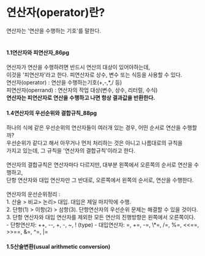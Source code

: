 <h1>연산자(operator)란?</h1>
연산자는 '연산을 수행하는 기호'를 말한다. <br>
<br>
<h4>1.1연산자와 피연산자_86pg</h4>
연산자가 연산을 수행하려면 반드시 연산의 대상이 있어야하는데,<br>
이것을 '피연산자'라고 한다. 피연산자로 상수, 변수 또는 식등을 사용할 수 있다.<br>
연산자(operator) : 연산을 수행하는기호(+,-,*,/ 등)<br>
피연산자(operrand) : 연산자의 작업 대상(변수, 상수, 리터럴, 수식)<br>
<b>연산자는 피연산자로 연산을 수행하고 나면 항상 결과값을 반환한다.</b>
<br>
<h4>1.4연산자의 우선순위와 결합규칙_88pg</h4>
하나의 식에 같은 우선순위의 연산자들이 여러개 있는 경우, 어떤 순서로 연산을 수행할까?<br>
우선순위가 같다고 해서 아무거나 먼저 처리하는 것은 아니고 나름대로의 규칙을<br>
가지고 있는데, 그 규칙을 '연산자의 결합규칙'이라고 한다.<br>
<br>
연산자의 결합규칙은 연산자마다 다르지만, 대부분 왼쪽에서 오른쪽의 순서로 연산을 수행하고,<br> 
단항 연산자와 대입 연산자만 그 반대로, 오른쪽에서 왼쪽의 순서로, 연산을 수행한다.<br>
<br>
연산자의 운선순위정리 :<br>
1. 산술 > 비교> 논리> 대입. 대입은 제일 마지막에 수행.<br>
2. 단항(1) > 이항(2) > 삼항(3). 단항연산자의 우선순위 문제는 해결할 수 있을 것이다.<br>
3. 단항 연산자와 대입 연산자를 제외한 모든 연산의 진행방향은 왼쪽에서 오른쪽이다.<br>
- 단항연산자: ++, --, +, -, ~, ! (type)
- 대입연산자: =, +=, -=, \*=, /=, %=, <<==, >>==, &=, ^=, |=
<br>
<h4>1.5산술변환(usual arithmetic conversion)</h4>
